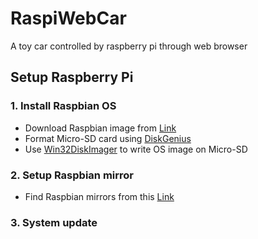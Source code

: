 # RaspiWebCar
A toy car controlled by raspberry pi through web browser

## Setup Raspberry Pi

### 1. Install Raspbian OS

<ul>
    <li>Download Raspbian image from <a href="https://www.raspberrypi.org/downloads/raspbian/">Link</a></li>
    <li>Format Micro-SD card using <a href="http://www.diskgenius.cn/">DiskGenius</a></li>
    <li>Use <a href="https://sourceforge.net/projects/win32diskimager/files/latest/download">Win32DiskImager</a> to write OS image on Micro-SD</li>
</ul>

### 2. Setup Raspbian mirror

<ul>
    <li>Find Raspbian mirrors from this <a href="http://www.raspbian.org/RaspbianMirrors">Link</a></li>
</ul>

### 3. System update
